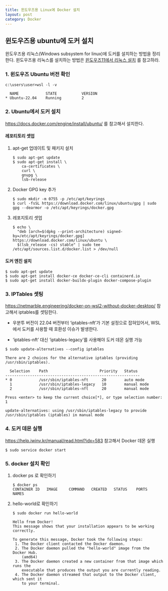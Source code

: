 ```yaml
---
title: 윈도우즈용 Linux에 Docker 설치
layout: post
category: Docker
---
```


## 윈도우즈용 ubuntu에 도커 설치



윈도우즈용 리눅스(Windows subsystem for linux)에 도커를 설치하는 방법을 정리한다. 윈도우즈용 리눅스를 설치하는 방법은 [윈도우즈11에서 리눅스 설치](./docker-setup.md) 를 참고하라. 

### 1. 윈도우즈 Ubuntu 버전 확인

```shell
c:\users\user>wsl -l -v

  NAME            STATE           VERSION
* Ubuntu-22.04    Running         2
```



### 2. Ubuntu에서 도커 설치

https://docs.docker.com/engine/install/ubuntu/  를 참고해서 설치한다.

#### 레포티토리 셋업

1. apt-get 업데이트 및 패키지 설치

   ```shell
   $ sudo apt-get update
   $ sudo apt-get install \
       ca-certificates \
       curl \
       gnupg \
       lsb-release
   ```

2. Docker GPG key 추가

   ```shell
   $ sudo mkdir -m 0755 -p /etc/apt/keyrings
   $ curl -fsSL https://download.docker.com/linux/ubuntu/gpg | sudo gpg --dearmor -o /etc/apt/keyrings/docker.gpg
   ```

3. 레포지토리 셋업

   ```shell
   $ echo \
     "deb [arch=$(dpkg --print-architecture) signed-by=/etc/apt/keyrings/docker.gpg] https://download.docker.com/linux/ubuntu \
     $(lsb_release -cs) stable" | sudo tee /etc/apt/sources.list.d/docker.list > /dev/null
   ```

#### 도커 엔진 설치

```shell
$ sudo apt-get update
$ sudo apt-get install docker-ce docker-ce-cli containerd.io 
$ sudo apt-get install docker-buildx-plugin docker-compose-plugin
```



### 3. IPTables 셋팅

 https://netmarble.engineering/docker-on-wsl2-without-docker-desktop/ 참고해서 iptables를 셋팅한다. 

*  우분투 버전이 22.04 버전부터 ‘iptables-nft’가 기본 설정으로 잡혀있어서, WSL에서 도커를 사용할 때 호환성 이슈가 발생한다.    

*  ‘iptables-nft’ 대신 ‘iptables-legacy’를 사용해야 도커 데몬 실행 가능

  ```shell
  $ sudo update-alternatives --config iptables
  
  There are 2 choices for the alternative iptables (providing /usr/sbin/iptables).
  
    Selection    Path                       Priority   Status
  ------------------------------------------------------------
  * 0            /usr/sbin/iptables-nft      20        auto mode
    1            /usr/sbin/iptables-legacy   10        manual mode
    2            /usr/sbin/iptables-nft      20        manual mode
  
  Press <enter> to keep the current choice[*], or type selection number: 1
  
  update-alternatives: using /usr/sbin/iptables-legacy to provide /usr/sbin/iptables (iptables) in manual mode
  ```

   

### 4. 도커 데몬 실행

 https://help.iwinv.kr/manual/read.html?idx=583 참고해서 Docker 데몬 실행

```shell
$ sudo service docker start 
```



### 5. docker 설치 확인

1. docker ps 로 확인하기

   ```shell
   $ docker ps
   CONTAINER ID   IMAGE     COMMAND   CREATED   STATUS    PORTS     NAMES
   ```

2. hello-world로 확인하기

   ```shell
   $ sudo docker run hello-world
   ```

   ```shell
   Hello from Docker!
   This message shows that your installation appears to be working correctly.
   
   To generate this message, Docker took the following steps:
    1. The Docker client contacted the Docker daemon.
    2. The Docker daemon pulled the "hello-world" image from the Docker Hub.
       (amd64)
    3. The Docker daemon created a new container from that image which runs the
       executable that produces the output you are currently reading.
    4. The Docker daemon streamed that output to the Docker client, which sent it
       to your terminal.
   ```

   
